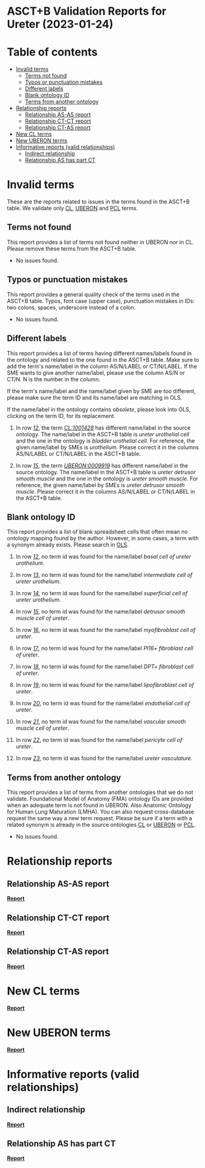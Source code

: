 
ASCT+B Validation Reports for Ureter (2023-01-24)
=================================================

Table of contents
=================

* [Invalid terms](#invalid-terms)
	* [Terms not found](#terms-not-found)
	* [Typos or punctuation mistakes](#typos-or-punctuation-mistakes)
	* [Different labels](#different-labels)
	* [Blank ontology ID](#blank-ontology-id)
	* [Terms from another ontology](#terms-from-another-ontology)
* [Relationship reports](#relationship-reports)
	* [Relationship AS-AS report](#relationship-as-as-report)
	* [Relationship CT-CT report](#relationship-ct-ct-report)
	* [Relationship CT-AS report](#relationship-ct-as-report)
* [New CL terms](#new-cl-terms)
* [New UBERON terms](#new-uberon-terms)
* [Informative reports (valid relationships)](#informative-reports-valid-relationships)
	* [Indirect relationship](#indirect-relationship)
	* [Relationship AS has part CT](#relationship-as-has-part-ct)

# Invalid terms


These are the reports related to issues in the terms found in the ASCT+B table. We validate only [CL](https://www.ebi.ac.uk/ols/ontologies/cl), [UBERON](https://www.ebi.ac.uk/ols/ontologies/uberon) and [PCL](https://www.ebi.ac.uk/ols/ontologies/pcl) terms.
## Terms not found


This report provides a list of terms not found neither in UBERON nor in CL. Please remove these terms from the ASCT+B table.  
  
- No issues found.


## Typos or punctuation mistakes


This report provides a general quality check of the terms used in the ASCT+B table. Typos, font case (upper case), punctuation mistakes in IDs: two colons, spaces, underscore instead of a colon.  
  
- No issues found.


## Different labels


This report provides a list of terms having different names/labels found in the ontology and related to the one found in the ASCT+B table. Make sure to add the term's name/label in the column AS/N/LABEL or CT/N/LABEL. If the SME wants to give another name/label, please use the column AS/N or CT/N. N is the number in the column.

If the term's name/label and the name/label given by SME are too different, please make sure the term ID and its name/label are matching in OLS.

If the name/label in the ontology contains *obsolete*, please look into OLS, clicking on the term ID, for its replacement.  
  
1. In row _[12](https://docs.google.com/spreadsheets/d/1tK916JyG5ZSXW_cXfsyZnzXfjyoN-8B2GXLbYD6_vF0/edit#gid=1106564583&range=12:12)_, the term _[CL:1001428](http://purl.obolibrary.org/obo/CL_1001428)_ has different name/label in the source ontology. The name/label in the ASCT+B table is _ureter urothelial cell_ and the one in the ontology is _bladder urothelial cell_. For reference, the given name/label by SMEs is _urothelium_. Please correct it in the columns AS/N/LABEL or CT/N/LABEL in the ASCT+B table.

1. In row _[15](https://docs.google.com/spreadsheets/d/1tK916JyG5ZSXW_cXfsyZnzXfjyoN-8B2GXLbYD6_vF0/edit#gid=1106564583&range=15:15)_, the term _[UBERON:0009919](http://purl.obolibrary.org/obo/UBERON_0009919)_ has different name/label in the source ontology. The name/label in the ASCT+B table is _ureter detrusor smooth muscle_ and the one in the ontology is _ureter smooth muscle_. For reference, the given name/label by SMEs is _ureter detrusor smooth muscle_. Please correct it in the columns AS/N/LABEL or CT/N/LABEL in the ASCT+B table.


## Blank ontology ID


This report provides a list of blank spreadsheet cells that often mean no ontology mapping found by the author. However, in some cases, a term with a synonym already exists. Please search in [OLS](https://www.ebi.ac.uk/ols/index).  
  
1. In row _[12](https://docs.google.com/spreadsheets/d/1tK916JyG5ZSXW_cXfsyZnzXfjyoN-8B2GXLbYD6_vF0/edit#gid=1106564583&range=12:12)_, no term id was found for the name/label _basal cell of ureter urothelium_.

1. In row _[13](https://docs.google.com/spreadsheets/d/1tK916JyG5ZSXW_cXfsyZnzXfjyoN-8B2GXLbYD6_vF0/edit#gid=1106564583&range=13:13)_, no term id was found for the name/label _intermediate cell of ureter urothelium_.

1. In row _[14](https://docs.google.com/spreadsheets/d/1tK916JyG5ZSXW_cXfsyZnzXfjyoN-8B2GXLbYD6_vF0/edit#gid=1106564583&range=14:14)_, no term id was found for the name/label _superficial cell of ureter urothelium_.

1. In row _[15](https://docs.google.com/spreadsheets/d/1tK916JyG5ZSXW_cXfsyZnzXfjyoN-8B2GXLbYD6_vF0/edit#gid=1106564583&range=15:15)_, no term id was found for the name/label _detrusor smooth muscle cell of ureter_.

1. In row _[16](https://docs.google.com/spreadsheets/d/1tK916JyG5ZSXW_cXfsyZnzXfjyoN-8B2GXLbYD6_vF0/edit#gid=1106564583&range=16:16)_, no term id was found for the name/label _myofibroblast cell of ureter_.

1. In row _[17](https://docs.google.com/spreadsheets/d/1tK916JyG5ZSXW_cXfsyZnzXfjyoN-8B2GXLbYD6_vF0/edit#gid=1106564583&range=17:17)_, no term id was found for the name/label _PI16+ fibroblast cell of ureter_.

1. In row _[18](https://docs.google.com/spreadsheets/d/1tK916JyG5ZSXW_cXfsyZnzXfjyoN-8B2GXLbYD6_vF0/edit#gid=1106564583&range=18:18)_, no term id was found for the name/label _DPT+ fibroblast cell of ureter_.

1. In row _[19](https://docs.google.com/spreadsheets/d/1tK916JyG5ZSXW_cXfsyZnzXfjyoN-8B2GXLbYD6_vF0/edit#gid=1106564583&range=19:19)_, no term id was found for the name/label _lipofibroblast cell of ureter_.

1. In row _[20](https://docs.google.com/spreadsheets/d/1tK916JyG5ZSXW_cXfsyZnzXfjyoN-8B2GXLbYD6_vF0/edit#gid=1106564583&range=20:20)_, no term id was found for the name/label _endothelial cell of ureter_.

1. In row _[21](https://docs.google.com/spreadsheets/d/1tK916JyG5ZSXW_cXfsyZnzXfjyoN-8B2GXLbYD6_vF0/edit#gid=1106564583&range=21:21)_, no term id was found for the name/label _vascular smooth muscle cell of ureter_.

1. In row _[22](https://docs.google.com/spreadsheets/d/1tK916JyG5ZSXW_cXfsyZnzXfjyoN-8B2GXLbYD6_vF0/edit#gid=1106564583&range=22:22)_, no term id was found for the name/label _pericyte cell of ureter_.

1. In row _[23](https://docs.google.com/spreadsheets/d/1tK916JyG5ZSXW_cXfsyZnzXfjyoN-8B2GXLbYD6_vF0/edit#gid=1106564583&range=23:23)_, no term id was found for the name/label _ureter vasculature_.


## Terms from another ontology


This report provides a list of terms from another ontologies that we do not validate. Foundational Model of Anatomy (FMA) ontology IDs are provided when an adequate term is not found in UBERON. Also Anatomic Ontology for Human Lung Maturation (LMHA). You can also request cross-database request the same way a new term request. Please be sure if a term with a related synonym is already in the source ontologies [CL](https://www.ebi.ac.uk/ols/ontologies/cl) or [UBERON](https://www.ebi.ac.uk/ols/ontologies/uberon) or [PCL](https://www.ebi.ac.uk/ols/ontologies/pcl).  
  
- No issues found.


# Relationship reports

## Relationship AS-AS report
[**Report**](class_Ureter_log.tsv)
## Relationship CT-CT report
[**Report**](class_Ureter_log.tsv)
## Relationship CT-AS report
[**Report**](Ureter_AS_CT_strict_log.tsv)
# New CL terms
[**Report**](new_cl_terms_Ureter.tsv)
# New UBERON terms
[**Report**](new_uberon_terms_Ureter.tsv)
# Informative reports (valid relationships)

## Indirect relationship
[**Report**](class_Ureter_indirect_log.tsv)
## Relationship AS has part CT
[**Report**](Ureter_AS_has_part_CT_log.tsv)